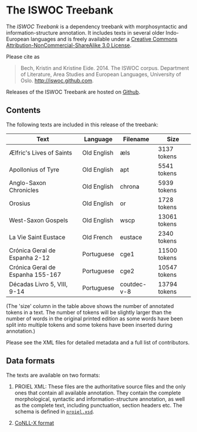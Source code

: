 The ISWOC Treebank
==================

The _ISWOC Treebank_ is a dependency treebank with morphosyntactic and
information-structure annotation. It includes texts in several older
Indo-European languages and is freely available under a [Creative Commons
Attribution-NonCommercial-ShareAlike 3.0 License](
http://creativecommons.org/licenses/by-nc-sa/3.0/us/).

Please cite as

> Bech, Kristin and Kristine Eide. 2014. The ISWOC corpus. Department of Literature, Area Studies and European Languages, University of Oslo. http://iswoc.github.com.

Releases of the ISWOC Treebank are hosted on
[Github](https://github.com/iswoc/iswoc-treebank).

Contents
--------

The following texts are included in this release of the treebank:

  Text                                                | Language            | Filename    | Size
  ----                                                | --------            | --------    | ----
  Ælfric's Lives of Saints                            | Old English         | æls         | 3137 tokens
  Apollonius of Tyre                                  | Old English         | apt         | 5541 tokens
  Anglo-Saxon Chronicles                              | Old English         | chrona      | 5939 tokens
  Orosius                                             | Old English         | or          | 1728 tokens
  West-Saxon Gospels                                  | Old English         | wscp        | 13061 tokens
  La Vie Saint Eustace                                | Old French          | eustace     | 2340 tokens
  Crónica Geral de Espanha 2-12                       | Portuguese          | cge1        | 11500 tokens
  Crónica Geral de Espanha 155-167                    | Portuguese          | cge2        | 10547 tokens
  Décadas Livro 5, VIII, 9-14                         | Portuguese          | coutdec-v-8 | 13794 tokens

(The 'size' column in the table above shows the number of annotated tokens in
a text. The number of tokens will be slightly larger than the number of words
in the original printed edition as some words have been split into multiple
tokens and some tokens have been inserted during annotation.)

Please see the XML files for detailed metadata and a full list of contributors.

Data formats
------------

The texts are available on two formats:

1. PROIEL XML: These files are the authoritative source files and the only ones
that contain all available annotation. They contain the complete morphological,
syntactic and information-structure annotation, as well as the complete text,
including punctuation, section headers etc. The schema is defined in
[`proiel.xsd`](https://github.com/proiel/proiel-treebank/blob/master/proiel.xsd).

2. [CoNLL-X format](http://nextens.uvt.nl/depparse-wiki/DataFormat)
